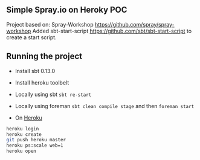 Simple Spray.io on Heroky POC
-----------------------------------
Project based on: Spray-Workshop https://github.com/spray/spray-workshop
Added sbt-start-script https://github.com/sbt/sbt-start-script to create a start script.

Running the project
-----------------------------------
 * Install sbt 0.13.0
 * Install heroku toolbelt

 * Locally using sbt `sbt re-start`
 * Locally using foreman `sbt clean compile stage` and then `foreman start`
 * On [Heroku](https://devcenter.heroku.com/articles/getting-started-with-scala)
 ```sh
 heroku login
 heroku create
 git push heroku master
 heroku ps:scale web=1
 heroku open
 ```


